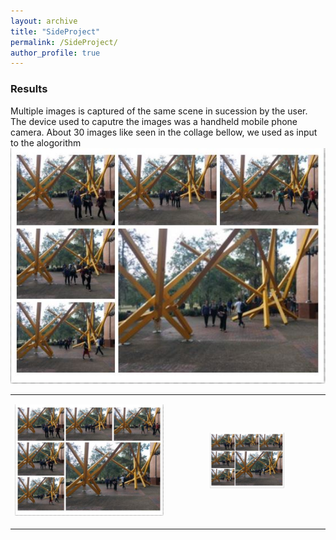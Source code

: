 ```yaml
---
layout: archive
title: "SideProject"
permalink: /SideProject/
author_profile: true
---
```

### Results
Multiple images is captured of the same scene in sucession by the user. The device used to caputre the images was a handheld mobile phone camera. About 30 images like seen in the collage bellow, we used as input to the alogorithm
![collage of crowded place](/images/collage_of_images.JPG)
<table style="border: none; border-collapse: collapse;" border="0" cellspacing="0" cellpadding="0" width="100%" align="center">
 <tr>
   <td>
    <p align="center">
    <img width=100% src="/images/collage_of_images.JPG" alt="Formation attacked by cannonballs"/>
    </p>
    </td>
     <td>
    <p align="center">
    <img width=50% src="/images/collage_of_images.JPG" alt="Formation attacked by cannonballs"/>
    </p>
    </td>
  </tr>
</table>
